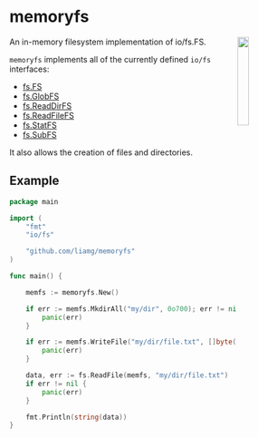 # memoryfs

<img width="20%" align="right" src="https://i.giphy.com/media/SuEFqeWxlLcvm/giphy.webp" />

An in-memory filesystem implementation of io/fs.FS.

`memoryfs` implements all of the currently defined `io/fs` interfaces:

- [fs.FS](https://pkg.go.dev/io/fs#FS)
- [fs.GlobFS](https://pkg.go.dev/io/fs#GlobFS)
- [fs.ReadDirFS](https://pkg.go.dev/io/fs#ReadDirFS)
- [fs.ReadFileFS](https://pkg.go.dev/io/fs#ReadFileFS)
- [fs.StatFS](https://pkg.go.dev/io/fs#StatFS)
- [fs.SubFS](https://pkg.go.dev/io/fs#SubFS)

It also allows the creation of files and directories.

## Example

```go
package main

import (
    "fmt"
    "io/fs"

    "github.com/liamg/memoryfs"
)

func main() {

    memfs := memoryfs.New()

    if err := memfs.MkdirAll("my/dir", 0o700); err != nil {
        panic(err)
    }

    if err := memfs.WriteFile("my/dir/file.txt", []byte("hello world"), 0o600); err != nil {
        panic(err)
    }

    data, err := fs.ReadFile(memfs, "my/dir/file.txt")
    if err != nil {
        panic(err)
    }

    fmt.Println(string(data))
}
```
